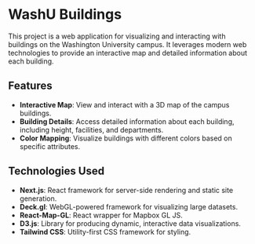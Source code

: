 # WashU Buildings

This project is a web application for visualizing and interacting with buildings on the Washington University campus. It leverages modern web technologies to provide an interactive map and detailed information about each building.

## Features

- **Interactive Map**: View and interact with a 3D map of the campus buildings.
- **Building Details**: Access detailed information about each building, including height, facilities, and departments.
- **Color Mapping**: Visualize buildings with different colors based on specific attributes.

## Technologies Used

- **Next.js**: React framework for server-side rendering and static site generation.
- **Deck.gl**: WebGL-powered framework for visualizing large datasets.
- **React-Map-GL**: React wrapper for Mapbox GL JS.
- **D3.js**: Library for producing dynamic, interactive data visualizations.
- **Tailwind CSS**: Utility-first CSS framework for styling.
